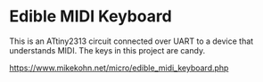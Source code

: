 Edible MIDI Keyboard
====================

This is an ATtiny2313 circuit connected over UART to a device that
understands MIDI. The keys in this project are candy.

https://www.mikekohn.net/micro/edible_midi_keyboard.php

